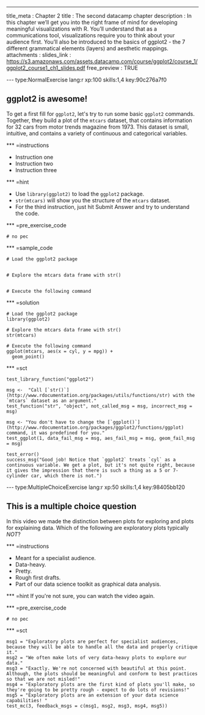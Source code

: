 ---
title_meta  : Chapter 2
title       : The second datacamp chapter
description : In this chapter we’ll get you into the right frame of mind for developing meaningful visualizations with R. You’ll understand that as a communications tool, visualizations require you to think about your audience first. You’ll also be introduced to the basics of ggplot2 - the 7 different grammatical elements (layers) and aesthetic mappings.
attachments :
  slides_link : https://s3.amazonaws.com/assets.datacamp.com/course/ggplot2/course_1/ggplot2_course1_ch1_slides.pdf
free_preview : TRUE

--- type:NormalExercise lang:r xp:100 skills:1,4 key:90c276a7f0
## ggplot2 is awesome!

To get a first fill for `ggplot2`, let's try to run some basic `ggplot2` commands. Together, they build a plot of the `mtcars` dataset, that contains information for 32 cars from motor trends magazine from 1973. This dataset is small, intuitive, and contains a variety of continuous and categorical variables.

*** =instructions
- Instruction one
- Instruction two
- Instruction three

*** =hint
- Use `library(ggplot2)` to load the `ggplot2` package.
- `str(mtcars)` will show you the structure of the `mtcars` dataset.
- For the third instruction, just hit Submit Answer and try to understand the code.

*** =pre_exercise_code
```{r eval=FALSE}
# no pec
```

*** =sample_code
```{r eval=FALSE}
# Load the ggplot2 package


# Explore the mtcars data frame with str()


# Execute the following command

```

*** =solution
```{r eval=FALSE}
# Load the ggplot2 package
library(ggplot2)

# Explore the mtcars data frame with str()
str(mtcars)

# Execute the following command
ggplot(mtcars, aes(x = cyl, y = mpg)) +
  geom_point()
```

*** =sct
```{r eval=FALSE}
test_library_function("ggplot2")

msg <-  "Call [`str()`](http://www.rdocumentation.org/packages/utils/functions/str) with the `mtcars` dataset as an argument."
test_function("str", "object", not_called_msg = msg, incorrect_msg = msg)

msg <- "You don't have to change the [`ggplot()`](http://www.rdocumentation.org/packages/ggplot2/functions/ggplot) command, it was predefined for you."
test_ggplot(1, data_fail_msg = msg, aes_fail_msg = msg, geom_fail_msg = msg)

test_error()
success_msg("Good job! Notice that `ggplot2` treats `cyl` as a continuous variable. We get a plot, but it's not quite right, because it gives the impression that there is such a thing as a 5 or 7-cylinder car, which there is not.")
```

--- type:MultipleChoiceExercise lang:r xp:50 skills:1,4 key:98405bb120
## This is a multiple choice question

In this video we made the distinction between plots for exploring and plots for explaining data. Which of the following are exploratory plots typically _NOT_?

*** =instructions
- Meant for a specialist audience.
- Data-heavy.
- Pretty.
- Rough first drafts.
- Part of our data science toolkit as graphical data analysis. 

*** =hint
If you're not sure, you can watch the video again.

*** =pre_exercise_code
```{r, eval=FALSE}
# no pec
```

*** =sct
```{r, eval=FALSE}
msg1 = "Exploratory plots are perfect for specialist audiences, because they will be able to handle all the data and properly critique it." 
msg2 = "We often make lots of very data-heavy plots to explore our data."
msg3 = "Exactly. We're not concerned with beautiful at this point. Although, the plots should be meaningful and conform to best practices so that we are not misled!"
msg4 = "Exploratory plots are the first kind of plots you'll make, so they're going to be pretty rough - expect to do lots of revisions!"
msg5 = "Exploratory plots are an extension of your data science capabilities! "
test_mc(3, feedback_msgs = c(msg1, msg2, msg3, msg4, msg5))
```
